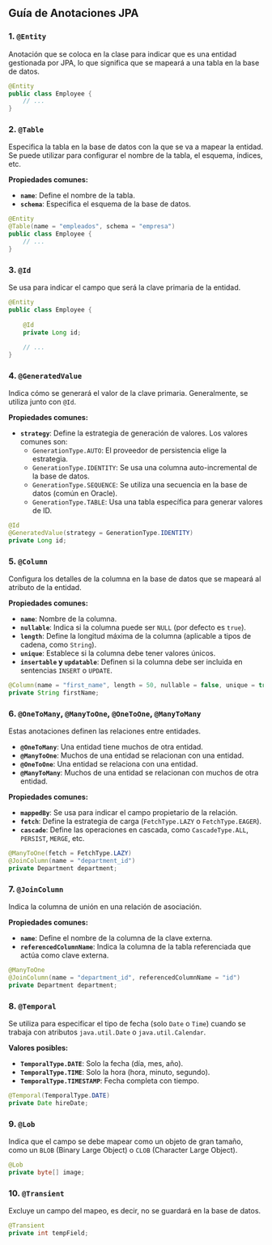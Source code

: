 
## Guía de Anotaciones JPA

### 1. **`@Entity`**
Anotación que se coloca en la clase para indicar que es una entidad gestionada por JPA, lo que significa que se mapeará a una tabla en la base de datos.

```java
@Entity
public class Employee {
    // ...
}
```

### 2. **`@Table`**
Especifica la tabla en la base de datos con la que se va a mapear la entidad. Se puede utilizar para configurar el nombre de la tabla, el esquema, índices, etc.

**Propiedades comunes:**
- **`name`**: Define el nombre de la tabla.
- **`schema`**: Especifica el esquema de la base de datos.

```java
@Entity
@Table(name = "empleados", schema = "empresa")
public class Employee {
    // ...
}
```

### 3. **`@Id`**
Se usa para indicar el campo que será la clave primaria de la entidad.

```java
@Entity
public class Employee {
    
    @Id
    private Long id;
    
    // ...
}
```

### 4. **`@GeneratedValue`**
Indica cómo se generará el valor de la clave primaria. Generalmente, se utiliza junto con `@Id`.

**Propiedades comunes:**
- **`strategy`**: Define la estrategia de generación de valores. Los valores comunes son:
  - `GenerationType.AUTO`: El proveedor de persistencia elige la estrategia.
  - `GenerationType.IDENTITY`: Se usa una columna auto-incremental de la base de datos.
  - `GenerationType.SEQUENCE`: Se utiliza una secuencia en la base de datos (común en Oracle).
  - `GenerationType.TABLE`: Usa una tabla específica para generar valores de ID.

```java
@Id
@GeneratedValue(strategy = GenerationType.IDENTITY)
private Long id;
```

### 5. **`@Column`**
Configura los detalles de la columna en la base de datos que se mapeará al atributo de la entidad.

**Propiedades comunes:**
- **`name`**: Nombre de la columna.
- **`nullable`**: Indica si la columna puede ser `NULL` (por defecto es `true`).
- **`length`**: Define la longitud máxima de la columna (aplicable a tipos de cadena, como `String`).
- **`unique`**: Establece si la columna debe tener valores únicos.
- **`insertable` y `updatable`**: Definen si la columna debe ser incluida en sentencias `INSERT` o `UPDATE`.

```java
@Column(name = "first_name", length = 50, nullable = false, unique = true)
private String firstName;
```

### 6. **`@OneToMany`, `@ManyToOne`, `@OneToOne`, `@ManyToMany`**
Estas anotaciones definen las relaciones entre entidades.

- **`@OneToMany`**: Una entidad tiene muchos de otra entidad.
- **`@ManyToOne`**: Muchos de una entidad se relacionan con una entidad.
- **`@OneToOne`**: Una entidad se relaciona con una entidad.
- **`@ManyToMany`**: Muchos de una entidad se relacionan con muchos de otra entidad.

**Propiedades comunes:**
- **`mappedBy`**: Se usa para indicar el campo propietario de la relación.
- **`fetch`**: Define la estrategia de carga (`FetchType.LAZY` o `FetchType.EAGER`).
- **`cascade`**: Define las operaciones en cascada, como `CascadeType.ALL`, `PERSIST`, `MERGE`, etc.

```java
@ManyToOne(fetch = FetchType.LAZY)
@JoinColumn(name = "department_id")
private Department department;
```

### 7. **`@JoinColumn`**
Indica la columna de unión en una relación de asociación.

**Propiedades comunes:**
- **`name`**: Define el nombre de la columna de la clave externa.
- **`referencedColumnName`**: Indica la columna de la tabla referenciada que actúa como clave externa.

```java
@ManyToOne
@JoinColumn(name = "department_id", referencedColumnName = "id")
private Department department;
```

### 8. **`@Temporal`**
Se utiliza para especificar el tipo de fecha (solo `Date` o `Time`) cuando se trabaja con atributos `java.util.Date` o `java.util.Calendar`.

**Valores posibles:**
- **`TemporalType.DATE`**: Solo la fecha (día, mes, año).
- **`TemporalType.TIME`**: Solo la hora (hora, minuto, segundo).
- **`TemporalType.TIMESTAMP`**: Fecha completa con tiempo.

```java
@Temporal(TemporalType.DATE)
private Date hireDate;
```

### 9. **`@Lob`**
Indica que el campo se debe mapear como un objeto de gran tamaño, como un `BLOB` (Binary Large Object) o `CLOB` (Character Large Object).

```java
@Lob
private byte[] image;
```

### 10. **`@Transient`**
Excluye un campo del mapeo, es decir, no se guardará en la base de datos.

```java
@Transient
private int tempField;
```
